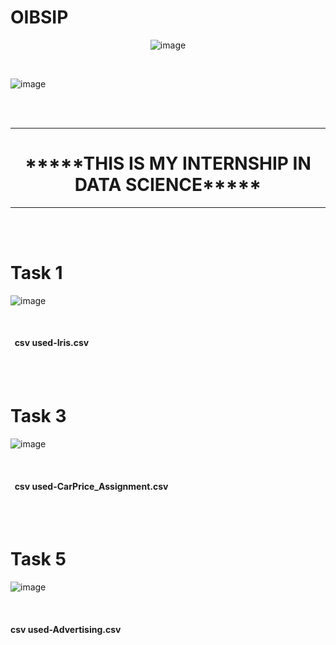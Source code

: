 # OIBSIP

      
<center> 
      
![image](https://github.com/AmbikaSubramanian/OIBSIP/assets/139529989/ef029b77-d33b-42e1-a1ad-b5431a2fa5ea)
 
</center>




<br>

![image](https://github.com/AmbikaSubramanian/OIBSIP/assets/139529989/6f942057-5f7e-49cd-a29e-d26995c1fd6b)






<br> <br>
<hr><strong>
      <h1 align="center">*****THIS IS MY INTERNSHIP IN DATA SCIENCE***** </h1></strong> <hr><br> <br>

<h1>Task 1</h1>

![image](https://github.com/AmbikaSubramanian/OIBSIP/assets/139529989/b086f8fb-1bc4-47a3-ac95-24da01912d4d)



<br>
<h4>
  &nbsp;&nbsp;csv used-Iris.csv<br></h4>
  <br> <br>



<h1>Task 3</h1>

![image](https://github.com/AmbikaSubramanian/OIBSIP/assets/139529989/e87ce308-8e3c-414f-aaa1-68e5639fbfb8)



<br>
<h4>
  &nbsp;&nbsp;csv used-CarPrice_Assignment.csv<br></h4>
  <br> <br>
  


<h1>Task 5</h1>

![image](https://github.com/AmbikaSubramanian/OIBSIP/assets/139529989/8b97362f-a20a-4348-b740-2b9ba5c91289)


<br>      
<h4>csv used-Advertising.csv<br></h4>
  <br> <br>


